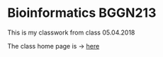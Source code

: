 # Bioinformatics BGGN213

This is my classwork from class 05.04.2018


The class home page is -> [here](https://bioboot.github.io/bggn213_S18/lectures/#10)
